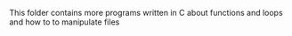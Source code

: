This folder contains more programs written in C about functions and loops and how to to manipulate files
